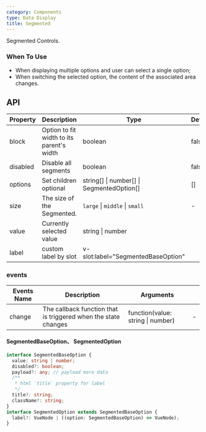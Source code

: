 ```yaml
---
category: Components
type: Data Display
title: Segmented
---
```


Segmented Controls.

### When To Use

- When displaying multiple options and user can select a single option;
- When switching the selected option, the content of the associated area changes.

## API

| Property | Description | Type | Default | Version |
| --- | --- | --- | --- | --- |
| block | Option to fit width to its parent\'s width | boolean | false |  |
| disabled | Disable all segments | boolean | false |  |
| options | Set children optional | string[] \| number[] \| SegmentedOption[] | [] |  |
| size | The size of the Segmented. | `large` \| `middle` \| `small` | - |  |
| value | Currently selected value | string \| number |  |  |
| label | custom label by slot | v-slot:label="SegmentedBaseOption" |  |  |

### events

| Events Name | Description | Arguments |  |
| --- | --- | --- | --- |
| change | The callback function that is triggered when the state changes | function(value: string \| number) | - |

#### SegmentedBaseOption、 SegmentedOption

```ts
interface SegmentedBaseOption {
  value: string | number;
  disabled?: boolean;
  payload?: any; // payload more data
  /**
   * html `title` property for label
   */
  title?: string;
  className?: string;
}
interface SegmentedOption extends SegmentedBaseOption {
  label?: VueNode | ((option: SegmentedBaseOption) => VueNode);
}
```
